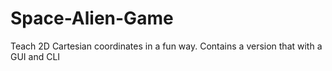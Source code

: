 # Space-Alien-Game
Teach 2D Cartesian coordinates in a fun way. Contains a version that with a GUI and CLI
